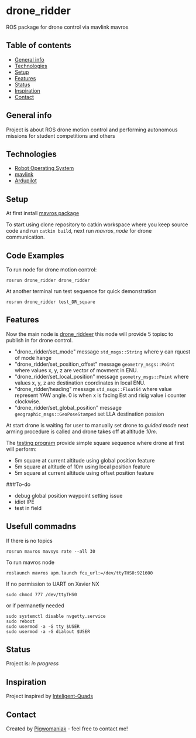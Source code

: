 # drone_ridder
ROS package for drone control via mavlink mavros


## Table of contents
* [General info](#general-info)
* [Technologies](#technologies)
* [Setup](#setup)
* [Features](#features)
* [Status](#status)
* [Inspiration](#inspiration)
* [Contact](#contact)

## General info
Project is about ROS drone motion control and performing autonomous
missions for student competitions and others

## Technologies
* [Robot Operating System](https://www.ros.org/)
* [mavlink](https://mavlink.io/en/)
* [Ardupilot](https://ardupilot.org/)

## Setup
At first install [mavros package](http://wiki.ros.org/mavros#mavros.2FPlugins.Published_Topics-4)
 

To start using clone repository to catkin workspace where you keep source
code and run `catkin build`, next run _mavros_node_ for drone communication.

## Code Examples
To run node for drone motion control:

```
rosrun drone_ridder drone_ridder
```
At another terminal run test sequence for quick demonstration
```
rosrun drone_ridder test_DR_square
```

## Features
Now the main node is [drone_riddeer](./src/drone_ridder.cpp) this node will provide 5 topisc to publish in for drone control.

* "drone_ridder/set_mode" message `std_msgs::String` where y can rquest of mode hange
* "drone_ridder/set_position_offset" message `geometry_msgs::Point` where values x, y, z are vector of movment in ENU.
* "drone_ridder/set_local_position" message `geometry_msgs::Point` where values x, y, z are destination coordinates in local ENU.
* "drone_ridder/heading" message `std_msgs::Float64` where value represent YAW angle. 0 is when x is facing Est and risig value i counter clockwise.
* "drone_ridder/set_global_position" message `geographic_msgs::GeoPoseStamped` set LLA destination possion

At start drone is waiting for user to manually set drone to _guided mode_
next arming procedure is called and drone takes off at altitude _10m_.

The [testing program](./src/test_DR_square.cpp) provide simple square sequence
where drone at first will perform:

* 5m square at current altitude using global position feature
* 5m square at altitude of 10m using local position feature
* 5m square at current altitude using offset position feature

###To-do

* debug global position waypoint setting issue
* idiot IPE
* test in field

## Usefull commadns
If there is no topics

```rosrun mavros mavsys rate --all 30```

To run mavros node

```roslaunch mavros apm.launch fcu_url:=/dev/ttyTHS0:921600```

If no permission to UART on Xavier NX

```sudo chmod 777 /dev/ttyTHS0```

or if permanetly needed

```
sudo systemctl disable nvgetty.service
sudo reboot
sudo usermod -a -G tty $USER
sudo usermod -a -G dialout $USER
```
## Status
Project is: _in progress_

## Inspiration
Project inspired by [Inteligent-Quads](https://github.com/Intelligent-Quads)

## Contact
Created by [Pigwomaniak](https://github.com/Pigwomaniak) - feel free to contact me!
